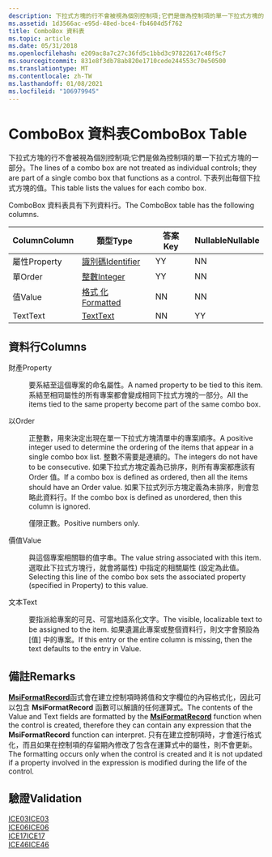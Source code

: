 ```yaml
---
description: 下拉式方塊的行不會被視為個別控制項;它們是做為控制項的單一下拉式方塊的一部分。 下表列出每個下拉式方塊的值。
ms.assetid: 1d3566ac-e95d-48ed-bce4-fb4604d5f762
title: ComboBox 資料表
ms.topic: article
ms.date: 05/31/2018
ms.openlocfilehash: e209ac8a7c27c36fd5c1bbd3c97822617c48f5c7
ms.sourcegitcommit: 831e8f3db78ab820e1710cede244553c70e50500
ms.translationtype: MT
ms.contentlocale: zh-TW
ms.lasthandoff: 01/08/2021
ms.locfileid: "106979945"
---
```

# <a name="combobox-table"></a><span data-ttu-id="e682f-104">ComboBox 資料表</span><span class="sxs-lookup"><span data-stu-id="e682f-104">ComboBox Table</span></span>

<span data-ttu-id="e682f-105">下拉式方塊的行不會被視為個別控制項;它們是做為控制項的單一下拉式方塊的一部分。</span><span class="sxs-lookup"><span data-stu-id="e682f-105">The lines of a combo box are not treated as individual controls; they are part of a single combo box that functions as a control.</span></span> <span data-ttu-id="e682f-106">下表列出每個下拉式方塊的值。</span><span class="sxs-lookup"><span data-stu-id="e682f-106">This table lists the values for each combo box.</span></span>

<span data-ttu-id="e682f-107">ComboBox 資料表具有下列資料行。</span><span class="sxs-lookup"><span data-stu-id="e682f-107">The ComboBox table has the following columns.</span></span>



| <span data-ttu-id="e682f-108">Column</span><span class="sxs-lookup"><span data-stu-id="e682f-108">Column</span></span>   | <span data-ttu-id="e682f-109">類型</span><span class="sxs-lookup"><span data-stu-id="e682f-109">Type</span></span>                         | <span data-ttu-id="e682f-110">答案</span><span class="sxs-lookup"><span data-stu-id="e682f-110">Key</span></span> | <span data-ttu-id="e682f-111">Nullable</span><span class="sxs-lookup"><span data-stu-id="e682f-111">Nullable</span></span> |
|----------|------------------------------|-----|----------|
| <span data-ttu-id="e682f-112">屬性</span><span class="sxs-lookup"><span data-stu-id="e682f-112">Property</span></span> | [<span data-ttu-id="e682f-113">識別碼</span><span class="sxs-lookup"><span data-stu-id="e682f-113">Identifier</span></span>](identifier.md) | <span data-ttu-id="e682f-114">Y</span><span class="sxs-lookup"><span data-stu-id="e682f-114">Y</span></span>   | <span data-ttu-id="e682f-115">N</span><span class="sxs-lookup"><span data-stu-id="e682f-115">N</span></span>        |
| <span data-ttu-id="e682f-116">單</span><span class="sxs-lookup"><span data-stu-id="e682f-116">Order</span></span>    | [<span data-ttu-id="e682f-117">整數</span><span class="sxs-lookup"><span data-stu-id="e682f-117">Integer</span></span>](integer.md)       | <span data-ttu-id="e682f-118">Y</span><span class="sxs-lookup"><span data-stu-id="e682f-118">Y</span></span>   | <span data-ttu-id="e682f-119">N</span><span class="sxs-lookup"><span data-stu-id="e682f-119">N</span></span>        |
| <span data-ttu-id="e682f-120">值</span><span class="sxs-lookup"><span data-stu-id="e682f-120">Value</span></span>    | [<span data-ttu-id="e682f-121">格式 化</span><span class="sxs-lookup"><span data-stu-id="e682f-121">Formatted</span></span>](formatted.md)   | <span data-ttu-id="e682f-122">N</span><span class="sxs-lookup"><span data-stu-id="e682f-122">N</span></span>   | <span data-ttu-id="e682f-123">N</span><span class="sxs-lookup"><span data-stu-id="e682f-123">N</span></span>        |
| <span data-ttu-id="e682f-124">Text</span><span class="sxs-lookup"><span data-stu-id="e682f-124">Text</span></span>     | [<span data-ttu-id="e682f-125">Text</span><span class="sxs-lookup"><span data-stu-id="e682f-125">Text</span></span>](text.md)             | <span data-ttu-id="e682f-126">N</span><span class="sxs-lookup"><span data-stu-id="e682f-126">N</span></span>   | <span data-ttu-id="e682f-127">Y</span><span class="sxs-lookup"><span data-stu-id="e682f-127">Y</span></span>        |



 

## <a name="columns"></a><span data-ttu-id="e682f-128">資料行</span><span class="sxs-lookup"><span data-stu-id="e682f-128">Columns</span></span>

<dl> <dt>

<span data-ttu-id="e682f-129"><span id="Property"></span><span id="property"></span><span id="PROPERTY"></span>財產</span><span class="sxs-lookup"><span data-stu-id="e682f-129"><span id="Property"></span><span id="property"></span><span id="PROPERTY"></span>Property</span></span>
</dt> <dd>

<span data-ttu-id="e682f-130">要系結至這個專案的命名屬性。</span><span class="sxs-lookup"><span data-stu-id="e682f-130">A named property to be tied to this item.</span></span> <span data-ttu-id="e682f-131">系結至相同屬性的所有專案都會變成相同下拉式方塊的一部分。</span><span class="sxs-lookup"><span data-stu-id="e682f-131">All the items tied to the same property become part of the same combo box.</span></span>

</dd> <dt>

<span data-ttu-id="e682f-132"><span id="Order"></span><span id="order"></span><span id="ORDER"></span>以</span><span class="sxs-lookup"><span data-stu-id="e682f-132"><span id="Order"></span><span id="order"></span><span id="ORDER"></span>Order</span></span>
</dt> <dd>

<span data-ttu-id="e682f-133">正整數，用來決定出現在單一下拉式方塊清單中的專案順序。</span><span class="sxs-lookup"><span data-stu-id="e682f-133">A positive integer used to determine the ordering of the items that appear in a single combo box list.</span></span> <span data-ttu-id="e682f-134">整數不需要是連續的。</span><span class="sxs-lookup"><span data-stu-id="e682f-134">The integers do not have to be consecutive.</span></span> <span data-ttu-id="e682f-135">如果下拉式方塊定義為已排序，則所有專案都應該有 Order 值。</span><span class="sxs-lookup"><span data-stu-id="e682f-135">If a combo box is defined as ordered, then all the items should have an Order value.</span></span> <span data-ttu-id="e682f-136">如果下拉式列示方塊定義為未排序，則會忽略此資料行。</span><span class="sxs-lookup"><span data-stu-id="e682f-136">If the combo box is defined as unordered, then this column is ignored.</span></span>

<span data-ttu-id="e682f-137">僅限正數。</span><span class="sxs-lookup"><span data-stu-id="e682f-137">Positive numbers only.</span></span>

</dd> <dt>

<span data-ttu-id="e682f-138"><span id="Value"></span><span id="value"></span><span id="VALUE"></span>價值</span><span class="sxs-lookup"><span data-stu-id="e682f-138"><span id="Value"></span><span id="value"></span><span id="VALUE"></span>Value</span></span>
</dt> <dd>

<span data-ttu-id="e682f-139">與這個專案相關聯的值字串。</span><span class="sxs-lookup"><span data-stu-id="e682f-139">The value string associated with this item.</span></span> <span data-ttu-id="e682f-140">選取此下拉式方塊行，就會將屬性) 中指定的相關屬性 (設定為此值。</span><span class="sxs-lookup"><span data-stu-id="e682f-140">Selecting this line of the combo box sets the associated property (specified in Property) to this value.</span></span>

</dd> <dt>

<span data-ttu-id="e682f-141"><span id="Text"></span><span id="text"></span><span id="TEXT"></span>文本</span><span class="sxs-lookup"><span data-stu-id="e682f-141"><span id="Text"></span><span id="text"></span><span id="TEXT"></span>Text</span></span>
</dt> <dd>

<span data-ttu-id="e682f-142">要指派給專案的可見、可當地語系化文字。</span><span class="sxs-lookup"><span data-stu-id="e682f-142">The visible, localizable text to be assigned to the item.</span></span> <span data-ttu-id="e682f-143">如果遺漏此專案或整個資料行，則文字會預設為 [值] 中的專案。</span><span class="sxs-lookup"><span data-stu-id="e682f-143">If this entry or the entire column is missing, then the text defaults to the entry in Value.</span></span>

</dd> </dl>

## <a name="remarks"></a><span data-ttu-id="e682f-144">備註</span><span class="sxs-lookup"><span data-stu-id="e682f-144">Remarks</span></span>

<span data-ttu-id="e682f-145">[**MsiFormatRecord**](/windows/desktop/api/Msiquery/nf-msiquery-msiformatrecorda)函式會在建立控制項時將值和文字欄位的內容格式化，因此可以包含 **MsiFormatRecord** 函數可以解讀的任何運算式。</span><span class="sxs-lookup"><span data-stu-id="e682f-145">The contents of the Value and Text fields are formatted by the [**MsiFormatRecord**](/windows/desktop/api/Msiquery/nf-msiquery-msiformatrecorda) function when the control is created, therefore they can contain any expression that the **MsiFormatRecord** function can interpret.</span></span> <span data-ttu-id="e682f-146">只有在建立控制項時，才會進行格式化，而且如果在控制項的存留期內修改了包含在運算式中的屬性，則不會更新。</span><span class="sxs-lookup"><span data-stu-id="e682f-146">The formatting occurs only when the control is created and it is not updated if a property involved in the expression is modified during the life of the control.</span></span>

## <a name="validation"></a><span data-ttu-id="e682f-147">驗證</span><span class="sxs-lookup"><span data-stu-id="e682f-147">Validation</span></span>

<dl>

[<span data-ttu-id="e682f-148">ICE03</span><span class="sxs-lookup"><span data-stu-id="e682f-148">ICE03</span></span>](ice03.md)  
[<span data-ttu-id="e682f-149">ICE06</span><span class="sxs-lookup"><span data-stu-id="e682f-149">ICE06</span></span>](ice06.md)  
[<span data-ttu-id="e682f-150">ICE17</span><span class="sxs-lookup"><span data-stu-id="e682f-150">ICE17</span></span>](ice17.md)  
[<span data-ttu-id="e682f-151">ICE46</span><span class="sxs-lookup"><span data-stu-id="e682f-151">ICE46</span></span>](ice46.md)  
</dl>

 

 



